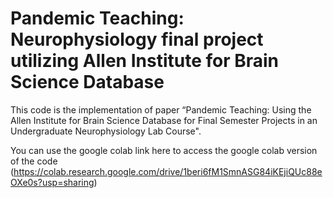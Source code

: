 # Pandemic Teaching: Neurophysiology final project utilizing Allen Institute for Brain Science Database

This code is the implementation of paper “Pandemic Teaching: Using the Allen Institute for Brain Science Database for Final Semester Projects in an Undergraduate Neurophysiology Lab Course".

You can use the google colab link here to access the google colab version of the code (https://colab.research.google.com/drive/1beri6fM1SmnASG84iKEjiQUc88eOXe0s?usp=sharing)
